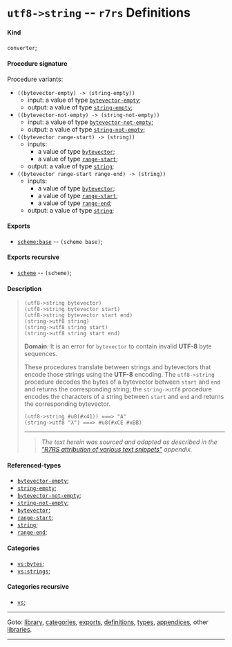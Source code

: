 

<a id='definition__r7rs__utf8-_3e_string'></a>

# `utf8->string` -- `r7rs` Definitions


<a id='definition__r7rs__utf8-_3e_string__kind'></a>

#### Kind

`converter`;


<a id='definition__r7rs__utf8-_3e_string__procedure-signature'></a>

#### Procedure signature

Procedure variants:
 * `((bytevector-empty) -> (string-empty))`
   * input: a value of type [`bytevector-empty`](../../r7rs/types/bytevector-empty.md#type__r7rs__bytevector-empty);
   * output: a value of type [`string-empty`](../../r7rs/types/string-empty.md#type__r7rs__string-empty);
 * `((bytevector-not-empty) -> (string-not-empty))`
   * input: a value of type [`bytevector-not-empty`](../../r7rs/types/bytevector-not-empty.md#type__r7rs__bytevector-not-empty);
   * output: a value of type [`string-not-empty`](../../r7rs/types/string-not-empty.md#type__r7rs__string-not-empty);
 * `((bytevector range-start) -> (string))`
   * inputs:
     * a value of type [`bytevector`](../../r7rs/types/bytevector.md#type__r7rs__bytevector);
     * a value of type [`range-start`](../../r7rs/types/range-start.md#type__r7rs__range-start);
   * output: a value of type [`string`](../../r7rs/types/string.md#type__r7rs__string);
 * `((bytevector range-start range-end) -> (string))`
   * inputs:
     * a value of type [`bytevector`](../../r7rs/types/bytevector.md#type__r7rs__bytevector);
     * a value of type [`range-start`](../../r7rs/types/range-start.md#type__r7rs__range-start);
     * a value of type [`range-end`](../../r7rs/types/range-end.md#type__r7rs__range-end);
   * output: a value of type [`string`](../../r7rs/types/string.md#type__r7rs__string);


<a id='definition__r7rs__utf8-_3e_string__exports'></a>

#### Exports

 * [`scheme:base`](../../r7rs/exports/scheme_3a_base.md#export__r7rs__scheme_3a_base) -- `(scheme base)`;


<a id='definition__r7rs__utf8-_3e_string__exports-recursive'></a>

#### Exports recursive

 * [`scheme`](../../r7rs/exports/scheme.md#export__r7rs__scheme) -- `(scheme)`;


<a id='definition__r7rs__utf8-_3e_string__description'></a>

#### Description

> ````
> (utf8->string bytevector)
> (utf8->string bytevector start)
> (utf8->string bytevector start end)
> (string->utf8 string)
> (string->utf8 string start)
> (string->utf8 string start end)
> ````
> 
> 
> **Domain**:  It is an error for `bytevector` to contain invalid __UTF-8__ byte sequences.
> 
> These procedures translate between strings and bytevectors
> that encode those strings using the __UTF-8__ encoding.
> The `utf8->string` procedure decodes the bytes of
> a bytevector between `start` and `end`
> and returns the corresponding string;
> the `string->utf8` procedure encodes the characters of a
> string between `start` and `end`
> and returns the corresponding bytevector.
> 
> ````
> (utf8->string #u8(#x41)) ===> "A"
> (string->utf8 "λ") ===> #u8(#xCE #xBB)
> ````
> 
> 
> ----
> > *The text herein was sourced and adapted as described in the ["R7RS attribution of various text snippets"](../../r7rs/appendices/attribution.md#appendix__r7rs__attribution) appendix.*


<a id='definition__r7rs__utf8-_3e_string__referenced-types'></a>

#### Referenced-types

 * [`bytevector-empty`](../../r7rs/types/bytevector-empty.md#type__r7rs__bytevector-empty);
 * [`string-empty`](../../r7rs/types/string-empty.md#type__r7rs__string-empty);
 * [`bytevector-not-empty`](../../r7rs/types/bytevector-not-empty.md#type__r7rs__bytevector-not-empty);
 * [`string-not-empty`](../../r7rs/types/string-not-empty.md#type__r7rs__string-not-empty);
 * [`bytevector`](../../r7rs/types/bytevector.md#type__r7rs__bytevector);
 * [`range-start`](../../r7rs/types/range-start.md#type__r7rs__range-start);
 * [`string`](../../r7rs/types/string.md#type__r7rs__string);
 * [`range-end`](../../r7rs/types/range-end.md#type__r7rs__range-end);


<a id='definition__r7rs__utf8-_3e_string__categories'></a>

#### Categories

 * [`vs:bytes`](../../r7rs/categories/vs_3a_bytes.md#category__r7rs__vs_3a_bytes);
 * [`vs:strings`](../../r7rs/categories/vs_3a_strings.md#category__r7rs__vs_3a_strings);


<a id='definition__r7rs__utf8-_3e_string__categories-recursive'></a>

#### Categories recursive

 * [`vs`](../../r7rs/categories/vs.md#category__r7rs__vs);

----

Goto: [library](../../r7rs/_index.md#library__r7rs), [categories](../../r7rs/categories/_index.md#toc__r7rs__categories), [exports](../../r7rs/exports/_index.md#toc__r7rs__exports), [definitions](../../r7rs/definitions/_index.md#toc__r7rs__definitions), [types](../../r7rs/types/_index.md#toc__r7rs__types), [appendices](../../r7rs/appendices/_index.md#toc__r7rs__appendices), other [libraries](../../_libraries.md#toc__libraries).

----

